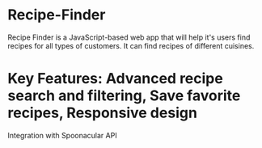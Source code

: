 # Recipe-Finder
Recipe Finder is a JavaScript-based web app that will help it's users find recipes for all types of customers. It can find recipes of different cuisines. 
# **Key Features:** Advanced recipe search and filtering, Save favorite recipes, Responsive design
Integration with Spoonacular API
